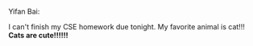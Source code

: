 Yifan Bai:

I can't finish my CSE homework due tonight. My favorite animal is
cat!!! **Cats are cute!!!!!!** 
